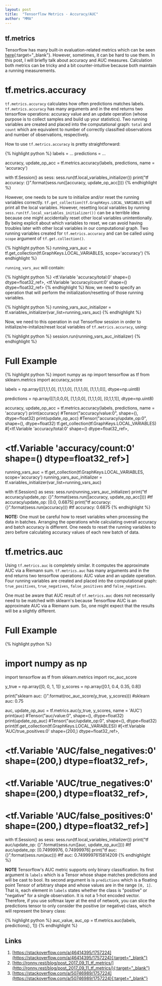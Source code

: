 ```yaml
---
layout: post
title:  "Tensorflow Metrics - Accuracy/AUC"
author: "MMA"
---
```


## tf.metrics
Tensorflow has many built-in evaluation-related metrics which can be seen [here](https://www.tensorflow.org/api_docs/python/tf/metrics){:target="_blank"}. However, sometimes, it can be hard to use them. In this post, I will briefly talk about accuracy and AUC measures. Calculation both metrics can be tricky and a bit counter-intuitive because both maintain a running measurements.

# tf.metrics.accuracy
`tf.metrics.accuracy` calculates how often predictions matches labels. `tf.metrics.accuracy` has many arguments and in the end returns two tensorflow operations: accuracy value and an update operation (whose purpose is to collect samples and build up your statistics). Two running variables are created and placed into the computational graph: `total` and `count` which are equivalent to number of correctly classified observations and number of observations, respectively. 

How to use `tf.metrics.accuracy` is pretty straightforward:

{% highlight python %}
labels = ...
predictions = ...

accuracy, update_op_acc = tf.metrics.accuracy(labels, predictions, name = 'accuracy')

with tf.Session() as sess:
    sess.run(tf.local_variables_initializer())
    print("tf accuracy: {}".format(sess.run([accuracy, update_op_acc])))
{% endhighlight %}

However, one needs to be sure to initialize and/or reset the running variables correctly. `tf.get_collection(tf.GraphKeys.LOCAL_VARIABLES` will print all the local variables. However, resetting local variables by running `sess.run(tf.local_variables_initializer())` can be a terrible idea because one might accidentally reset other local variables unintentionally. By being explicit about which variables to reset, we can avoid having troubles later with other local variables in our computational graph. Two running variables created for `tf.metrics.accuracy`  and can be called using `scope` argument of `tf.get.collection()`.

{% highlight python %}
running_vars_auc = tf.get_collection(tf.GraphKeys.LOCAL_VARIABLES, scope='accuracy')
{% endhighlight %}

`running_vars_auc` will contain:

{% highlight python %}
<tf.Variable 'accuracy/total:0' shape=() dtype=float32_ref>,
<tf.Variable 'accuracy/count:0' shape=() dtype=float32_ref>
{% endhighlight %}
Now, we need to specify an operation that will perform the initialization/resetting of those running variables.

{% highlight python %}
running_vars_auc_initializer = tf.variables_initializer(var_list=running_vars_auc)
{% endhighlight %}

Now, we need to this operation in out Tensorflow session in order to initialize/re-initalize/reset local variables of `tf.metrics.accuracy`, using:

{% highlight python %}
session.run(running_vars_auc_initializer)
{% endhighlight %}

# Full Example 
{% highlight python %}
import numpy as np
import tensorflow as tf
from sklearn.metrics import accuracy_score

labels = np.array([[1,1,1,0],
                   [1,1,1,0],
                   [1,1,1,0],
                   [1,1,1,0]], dtype=np.uint8)

predictions = np.array([[1,0,0,0],
                        [1,1,0,0],
                        [1,1,1,0],
                        [0,1,1,1]], dtype=np.uint8)

accuracy, update_op_acc = tf.metrics.accuracy(labels, predictions, name = 'accuracy')
print(accuracy)
#Tensor("accuracy/value:0", shape=(), dtype=float32)
print(update_op_acc)
#Tensor("accuracy/update_op:0", shape=(), dtype=float32)
tf.get_collection(tf.GraphKeys.LOCAL_VARIABLES)
#[<tf.Variable 'accuracy/total:0' shape=() dtype=float32_ref>,
# <tf.Variable 'accuracy/count:0' shape=() dtype=float32_ref>]

running_vars_auc = tf.get_collection(tf.GraphKeys.LOCAL_VARIABLES, scope='accuracy')
running_vars_auc_initializer = tf.variables_initializer(var_list=running_vars_auc)


with tf.Session() as sess:
    sess.run(running_vars_auc_initializer)
    print("tf accuracy/update_op: {}".format(sess.run([accuracy, update_op_acc])))
    #tf accuracy/update_op: [0.0, 0.6875]
    print("tf accuracy: {}".format(sess.run(accuracy)))
    #tf accuracy: 0.6875
{% endhighlight %}

**NOTE:** One must be careful how to reset variables when processing the data in batches. Arranging the operations while calculating overall accuracy and batch accuracy is different. One needs to reset the running variables to zero before calculating accuracy values of each new batch of data.

# tf.metrics.auc

Using `tf.metrics.auc` is completely similar. It computes the approximate AUC via a Riemann sum. `tf.metrics.auc` has many arguments and in the end returns two tensorflow operations: AUC value and an update operation. Four running variables are created and placed into the computational graph: `true_positives`, `true_negatives`, `false_positives` and `false_negatives`.

One must be aware that AUC result of `tf.metrics.auc` does not necessarily need to be matched with sklearn's because Tensorflow AUC is an approximate AUC via a Riemann sum. So, one might expect that the results will be a slightly different.

# Full Example
{% highlight python %}
# import numpy as np
import tensorflow as tf
from sklearn.metrics import roc_auc_score

y_true = np.array([0, 0, 1, 1])
y_scores = np.array([0.1, 0.4, 0.35, 0.8])

print("sklearn auc: {}".format(roc_auc_score(y_true, y_scores)))
#sklearn auc: 0.75


auc, update_op_auc = tf.metrics.auc(y_true, y_scores, name = 'AUC')
print(auc)
#Tensor("auc/value:0", shape=(), dtype=float32)
print(update_op_auc)
#Tensor("auc/update_op:0", shape=(), dtype=float32)
print(tf.get_collection(tf.GraphKeys.LOCAL_VARIABLES))
#[<tf.Variable 'AUC/true_positives:0' shape=(200,) dtype=float32_ref>, 
# <tf.Variable 'AUC/false_negatives:0' shape=(200,) dtype=float32_ref>, 
# <tf.Variable 'AUC/true_negatives:0' shape=(200,) dtype=float32_ref>, 
# <tf.Variable 'AUC/false_positives:0' shape=(200,) dtype=float32_ref>]


with tf.Session() as sess:
    sess.run(tf.local_variables_initializer())
    print("tf auc/update_op: {}".format(sess.run([auc, update_op_auc])))
    #tf auc/update_op: [0.74999976, 0.74999976]
    print("tf auc: {}".format(sess.run(auc)))
    #tf auc: 0.7499997615814209
{% endhighlight %}

**NOTE** Tensorflow's AUC metric supports only binary classification. Its first argument is `labels` which is a Tensor whose shape matches predictions and will be cast to bool. Its second argument is is `predictions` which is a floating point Tensor of arbitrary shape and whose values are in the range `[0, 1]`.  That is, each element in `labels` states whether the class is "positive" or "negative" for a single observation. It is not a 1-hot encoded vector. Therefore, if you use softmax layer at the end of network, you can slice the predictions tensor to only consider the positive (or negative) class, which will represent the binary class:

{% highlight python %}
auc_value, auc_op = tf.metrics.auc(labels, predictions[:, 1])
{% endhighlight %}

## Links
1. [https://stackoverflow.com/a/46414395/1757224](https://stackoverflow.com/a/46414395/1757224){:target="_blank"}
2. [http://ronny.rest/blog/post_2017_09_11_tf_metrics/](http://ronny.rest/blog/post_2017_09_11_tf_metrics/){:target="_blank"}
3. [https://stackoverflow.com/a/50746989/1757224](https://stackoverflow.com/a/50746989/1757224){:target="_blank"}
